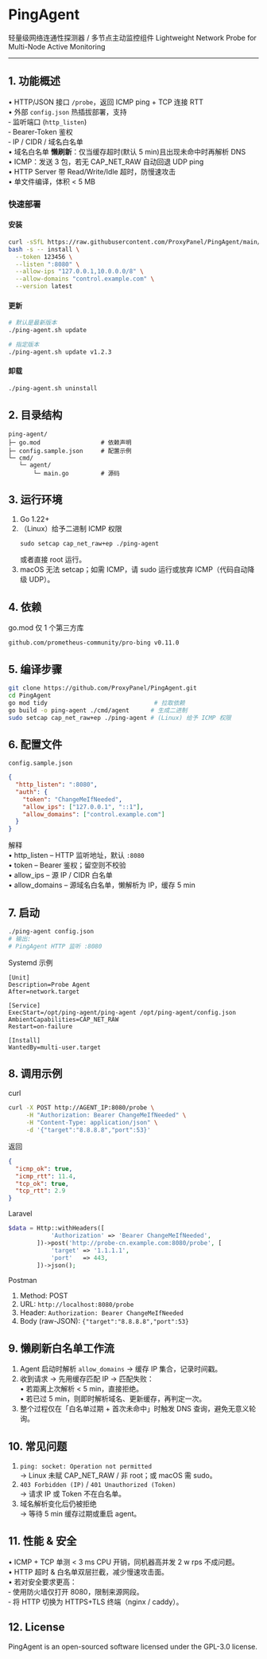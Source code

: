 # PingAgent
轻量级网络连通性探测器 / 多节点主动监控组件 
Lightweight Network Probe for Multi-Node Active Monitoring

---


## 1. 功能概述

• HTTP/JSON 接口 `/probe`，返回 ICMP ping + TCP 连接 RTT  
• 外部 `config.json` 热插拔部署，支持  
 ‑ 监听端口 (`http_listen`)  
 ‑ Bearer-Token 鉴权  
 ‑ IP / CIDR / 域名白名单  
• 域名白名单 **懒刷新**：仅当缓存超时(默认 5 min)且出现未命中时再解析 DNS  
• ICMP：发送 3 包，若无 CAP_NET_RAW 自动回退 UDP ping  
• HTTP Server 带 Read/Write/Idle 超时，防慢速攻击  
• 单文件编译，体积 < 5 MB


### 快速部署
#### 安装
```sh
curl -sSfL https://raw.githubusercontent.com/ProxyPanel/PingAgent/main/ping-agent.sh | \
bash -s -- install \
  --token 123456 \
  --listen ":8080" \
  --allow-ips "127.0.0.1,10.0.0.0/8" \
  --allow-domains "control.example.com" \
  --version latest

```


#### 更新
```sh
# 默认是最新版本
./ping-agent.sh update

# 指定版本
./ping-agent.sh update v1.2.3
```

#### 卸载
```sh
./ping-agent.sh uninstall
```

## 2. 目录结构

```
ping-agent/
├─ go.mod                 # 依赖声明
├─ config.sample.json     # 配置示例
└─ cmd/
   └─ agent/
       └─ main.go         # 源码
```


## 3. 运行环境

1. Go 1.22+
2. （Linux）给予二进制 ICMP 权限
   ```
   sudo setcap cap_net_raw+ep ./ping-agent
   ```
   或者直接 root 运行。
3. macOS 无法 setcap；如需 ICMP，请 sudo 运行或放弃 ICMP（代码自动降级 UDP）。


## 4. 依赖

go.mod 仅 1 个第三方库

```
github.com/prometheus-community/pro-bing v0.11.0
```


## 5. 编译步骤

```bash
git clone https://github.com/ProxyPanel/PingAgent.git
cd PingAgent
go mod tidy                              # 拉取依赖
go build -o ping-agent ./cmd/agent      # 生成二进制
sudo setcap cap_net_raw+ep ./ping-agent # (Linux) 给予 ICMP 权限
```

## 6. 配置文件

`config.sample.json`

```json
{
  "http_listen": ":8080",
  "auth": {
    "token": "ChangeMeIfNeeded",
    "allow_ips": ["127.0.0.1", "::1"],
    "allow_domains": ["control.example.com"]
  }
}
```

解释  
• http_listen – HTTP 监听地址，默认 `:8080`  
• token – Bearer 鉴权；留空则不校验  
• allow_ips – 源 IP / CIDR 白名单  
• allow_domains – 源域名白名单，懒解析为 IP，缓存 5 min


## 7. 启动

```bash
./ping-agent config.json
# 输出:
# PingAgent HTTP 监听 :8080
```

Systemd 示例

```
[Unit]
Description=Probe Agent
After=network.target

[Service]
ExecStart=/opt/ping-agent/ping-agent /opt/ping-agent/config.json
AmbientCapabilities=CAP_NET_RAW
Restart=on-failure

[Install]
WantedBy=multi-user.target
```


## 8. 调用示例

curl

```bash
curl -X POST http://AGENT_IP:8080/probe \
     -H "Authorization: Bearer ChangeMeIfNeeded" \
     -H "Content-Type: application/json" \
     -d '{"target":"8.8.8.8","port":53}'
```

返回

```json
{
  "icmp_ok": true,
  "icmp_rtt": 11.4,
  "tcp_ok": true,
  "tcp_rtt": 2.9
}
```

Laravel

```php
$data = Http::withHeaders([
            'Authorization' => 'Bearer ChangeMeIfNeeded',
        ])->post('http://probe-cn.example.com:8080/probe', [
            'target' => '1.1.1.1',
            'port'   => 443,
        ])->json();
```

Postman

1. Method: POST
2. URL: `http://localhost:8080/probe`
3. Header: `Authorization: Bearer ChangeMeIfNeeded`
4. Body (raw-JSON): `{"target":"8.8.8.8","port":53}`


## 9. 懒刷新白名单工作流

1. Agent 启动时解析 `allow_domains` → 缓存 IP 集合，记录时间戳。
2. 收到请求 → 先用缓存匹配 IP → 匹配失败：  
   • 若距离上次解析 < 5 min，直接拒绝。  
   • 若已过 5 min，则即时解析域名、更新缓存，再判定一次。
3. 整个过程仅在「白名单过期 + 首次未命中」时触发 DNS 查询，避免无意义轮询。


## 10. 常见问题

1. `ping: socket: Operation not permitted`  
   → Linux 未赋 CAP_NET_RAW / 非 root；或 macOS 需 sudo。
2. `403 Forbidden (IP)` / `401 Unauthorized (Token)`  
   → 请求 IP 或 Token 不在白名单。
3. 域名解析变化后仍被拒绝  
   → 等待 5 min 缓存过期或重启 agent。


## 11. 性能 & 安全

• ICMP + TCP 单测 < 3 ms CPU 开销，同机器高并发 2 w rps 不成问题。  
• HTTP 超时 & 白名单双层拦截，减少慢速攻击面。  
• 若对安全要求更高：  
 ‑ 使用防火墙仅打开 8080，限制来源网段。  
 ‑ 将 HTTP 切换为 HTTPS+TLS 终端（nginx / caddy）。


## 12. License  
PingAgent is an open-sourced software licensed under the GPL-3.0 license.